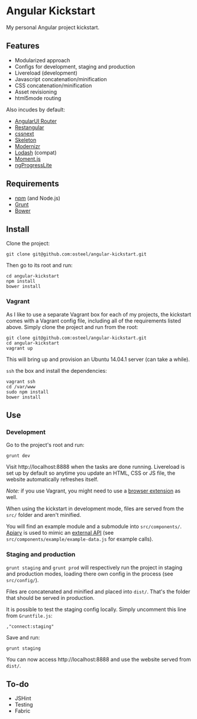 # Angular Kickstart

My personal Angular project kickstart.

## Features

 - Modularized approach
 - Configs for development, staging and production
 - Livereload (development)
 - Javascript concatenation/minification
 - CSS concatenation/minification
 - Asset revisioning
 - html5mode routing
 
Also incudes by default:
    
 - [AngularUI Router](https://github.com/angular-ui/ui-router)
 - [Restangular](https://github.com/mgonto/restangular)
 - [cssnext](https://cssnext.github.io/)
 - [Skeleton](http://getskeleton.com/)
 - [Modernizr](http://modernizr.com/)
 - [Lodash](https://lodash.com/) (compat)
 - [Moment.js](http://momentjs.com/)
 - [ngProgressLite](http://labs.voronianski.com/ngprogress-lite.js/)

## Requirements

 - [npm](https://www.npmjs.com/) (and Node.js)
 - [Grunt](http://gruntjs.com/)
 - [Bower](http://bower.io/)

## Install

Clone the project:

	git clone git@github.com:osteel/angular-kickstart.git
    
Then go to its root and run:

	cd angular-kickstart
    npm install
    bower install

### Vagrant

As I like to use a separate Vagrant box for each of my projects, the kickstart comes with a Vagrant config file, including all of the requirements listed above. Simply clone the project and run from the root:

	git clone git@github.com:osteel/angular-kickstart.git
	cd angular-kickstart
    vagrant up
    
This will bring up and provision an Ubuntu 14.04.1 server (can take a while).
    
`ssh` the box and install the dependencies:

    vagrant ssh
    cd /var/www
    sudo npm install
    bower install
    
## Use

### Development

Go to the project's root and run:

    grunt dev
    
Visit http://localhost:8888 when the tasks are done running. Livereload is set up by default so anytime you update an HTML, CSS or JS file, the website automatically refreshes itself.

*Note:* if you use Vagrant, you might need to use a [browser extension](http://livereload.com/extensions/) as well.

When using the kickstart in development mode, files are served from the `src/` folder and aren't minified.

You will find an example module and a submodule into `src/components/`. [Apiary](https://apiary.io/) is used to mimic an [external API](http://docs.angularkickstart.apiary.io/) (see `src/components/example/example-data.js` for example calls).

### Staging and production

`grunt staging` and `grunt prod` will respectively run the project in staging and production modes, loading there own config in the process (see `src/config/`).

Files are concatenated and minified and placed into `dist/`. That's the folder that should be served in production.

It is possible to test the staging config locally. Simply uncomment this line from `Gruntfile.js`:

    ,"connect:staging"
    
Save and run:

    grunt staging
    
You can now access http://localhost:8888 and use the website served from `dist/`.

## To-do

 - JSHint
 - Testing
 - Fabric